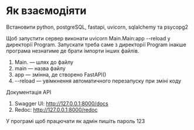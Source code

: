 # Як взаємодіяти

Встановити python, postgreSQL, fastapi, uvicorn, sqlalchemy та psycopg2

Щоб запустити сервер виконати uvicorn Main.Main:app --reload у директорії Program. Запускати треба саме з директорії Program інакше програма незнатиме де брати імпорти інших файлів.
1) Main. — шлях до файлу 
2) main — назва файлу
3) app — змінна, де створено FastAPI()
4) --reload — увімкнення автоматичного перезапуску при зміні коду

Документація API
1) Swagger UI: http://127.0.0.1:8000/docs
2) Redoc: http://127.0.0.1:8000/redoc

У програмі щоб працючати як адмін пишіть пароль 123